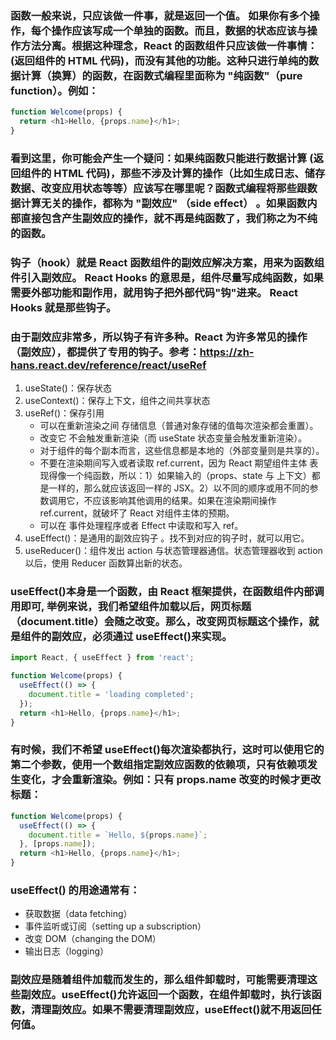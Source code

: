 ### 函数一般来说，只应该做一件事，就是返回一个值。 如果你有多个操作，每个操作应该写成一个单独的函数。而且，数据的状态应该与操作方法分离。根据这种理念，React 的函数组件只应该做一件事情：(返回组件的 HTML 代码)，而没有其他的功能。这种只进行单纯的数据计算（换算）的函数，在函数式编程里面称为 "纯函数"（pure function）。例如：

```javascript
function Welcome(props) {
  return <h1>Hello, {props.name}</h1>;
}
```

### 看到这里，你可能会产生一个疑问：如果纯函数只能进行数据计算 (返回组件的 HTML 代码)，那些不涉及计算的操作（比如生成日志、储存数据、改变应用状态等等）应该写在哪里呢？函数式编程将那些跟数据计算无关的操作，都称为 "副效应" （side effect） 。如果函数内部直接包含产生副效应的操作，就不再是纯函数了，我们称之为不纯的函数。

### 钩子（hook）就是 React 函数组件的副效应解决方案，用来为函数组件引入副效应。 React Hooks 的意思是，组件尽量写成纯函数，如果需要外部功能和副作用，就用钩子把外部代码"钩"进来。 React Hooks 就是那些钩子。

### 由于副效应非常多，所以钩子有许多种。React 为许多常见的操作（副效应），都提供了专用的钩子。参考：https://zh-hans.react.dev/reference/react/useRef

1. useState()：保存状态
2. useContext()：保存上下文，组件之间共享状态
3. useRef()：保存引用
   - 可以在重新渲染之间 存储信息（普通对象存储的值每次渲染都会重置）。
   - 改变它 不会触发重新渲染（而 useState 状态变量会触发重新渲染）。
   - 对于组件的每个副本而言，这些信息都是本地的（外部变量则是共享的）。
   - 不要在渲染期间写入或者读取 ref.current，因为 React 期望组件主体 表现得像一个纯函数，所以：1）如果输入的（props、state 与 上下文）都是一样的，那么就应该返回一样的 JSX。2）以不同的顺序或用不同的参数调用它，不应该影响其他调用的结果。如果在渲染期间操作 ref.current，就破坏了 React 对组件主体的预期。
   - 可以在 事件处理程序或者 Effect 中读取和写入 ref。
4. useEffect()：是通用的副效应钩子 。找不到对应的钩子时，就可以用它。
5. useReducer()：组件发出 action 与状态管理器通信。状态管理器收到 action 以后，使用 Reducer 函数算出新的状态。

### useEffect()本身是一个函数，由 React 框架提供，在函数组件内部调用即可, 举例来说，我们希望组件加载以后，网页标题（document.title）会随之改变。那么，改变网页标题这个操作，就是组件的副效应，必须通过 useEffect()来实现。

```javascript
import React, { useEffect } from 'react';

function Welcome(props) {
  useEffect(() => {
    document.title = 'loading completed';
  });
  return <h1>Hello, {props.name}</h1>;
}
```

### 有时候，我们不希望 useEffect()每次渲染都执行，这时可以使用它的第二个参数，使用一个数组指定副效应函数的依赖项，只有依赖项发生变化，才会重新渲染。例如：只有 props.name 改变的时候才更改标题：

```javascript
function Welcome(props) {
  useEffect(() => {
    document.title = `Hello, ${props.name}`;
  }, [props.name]);
  return <h1>Hello, {props.name}</h1>;
}
```

### useEffect() 的用途通常有：

- 获取数据（data fetching）
- 事件监听或订阅（setting up a subscription）
- 改变 DOM（changing the DOM）
- 输出日志（logging）

### 副效应是随着组件加载而发生的，那么组件卸载时，可能需要清理这些副效应。useEffect()允许返回一个函数，在组件卸载时，执行该函数，清理副效应。如果不需要清理副效应，useEffect()就不用返回任何值。

